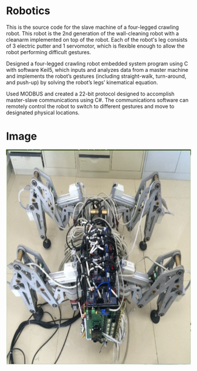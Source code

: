 # Robotics
This is the source code for the slave machine of a four-legged crawling robot. This robot is the 2nd generation of the wall-cleaning robot with a cleanarm implemented on top of the robot. Each of the robot's leg consists of 3 electric putter and 1 servomotor, which is flexible enough to allow the robot performing difficult gestures.

Designed a four-legged crawling robot embedded system program using C with software Keil5, which inputs and analyzes
data from a master machine and implements the robot’s gestures (including straight-walk, turn-around,
and push-up) by solving the robot’s legs’ kinematical equation.

Used MODBUS and created a 22-bit protocol designed to accomplish master-slave communications
using C#. The communications software can remotely control the robot to switch to different gestures
and move to designated physical locations.

# Image
![image](https://github.com/guojutaoo/Robotics/blob/master/STM32_Project/Image/robot.jpg)
